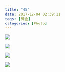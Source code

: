 ```yaml
---
title: "45"
date: 2017-12-04 02:39:11
tags: [碎金]
categories: [Photo]
---
```




![](https://imglf3.nosdn.127.net/img/TnB1emMvUDlvNjZXQ3RaYysxeFVqcmg0MDZZaUpSeEJzY0Q3aWlvaXBRSlJjSW1ibXA3blJRPT0.jpg)

![](https://imglf6.nosdn.127.net/img/TnB1emMvUDlvNjZXQ3RaYysxeFVqZzVNeXdzUWw5dTJEU3MvSmJaeHFjTjBDbEg5TDRXSHpRPT0.jpg)

![](https://imglf6.nosdn.127.net/img/TnB1emMvUDlvNjZXQ3RaYysxeFVqcVJXajk5VmdIV1oyL0loYTdxclJRdWcvY3kzZFY4VjhRPT0.jpg)

![](https://imglf6.nosdn.127.net/img/TnB1emMvUDlvNjZXQ3RaYysxeFVqdFlHT3J2Rm9LU3ZxRzJyOE9lZXc5SGR6YlNSc3NHVzB3PT0.jpg)